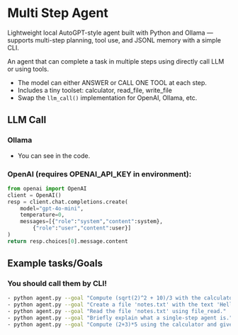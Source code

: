 # Multi Step Agent
Lightweight local AutoGPT-style agent built with Python and Ollama — supports multi-step planning, tool use, and JSONL memory with a simple CLI.

An agent that can complete a task in multiple steps using directly call LLM or using tools.
- The model can either ANSWER or CALL ONE TOOL at each step.
- Includes a tiny toolset: calculator, read_file, write_file
- Swap the `llm_call()` implementation for OpenAI, Ollama, etc.

## LLM Call

### Ollama
- You can see in the code.

### OpenAI (requires OPENAI_API_KEY in environment):
```python
from openai import OpenAI
client = OpenAI()
resp = client.chat.completions.create(
    model="gpt-4o-mini",
    temperature=0,
    messages=[{"role":"system","content":system},
        {"role":"user","content":user}]
)
return resp.choices[0].message.content
```

## Example tasks/Goals 
### You should call them by CLI!
```bash
- python agent.py --goal "Compute (sqrt(2)^2 + 10)/3 with the calculator."
- python agent.py --goal "Create a file 'notes.txt' with the text 'Hello agent' using file_write."
- python agent.py --goal "Read the file 'notes.txt' using file_read."
- python agent.py --goal "Briefly explain what a single-step agent is."
- python agent.py --goal "Compute (2+3)*5 using the calculator and give me just the number."
```
